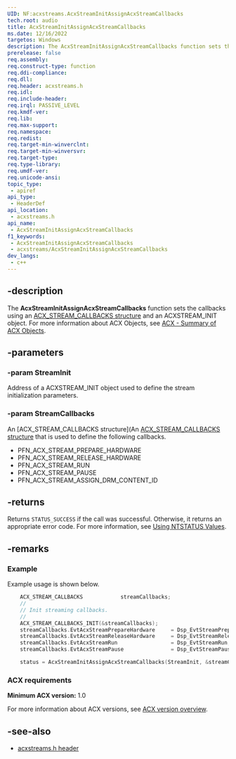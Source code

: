 ```yaml
---
UID: NF:acxstreams.AcxStreamInitAssignAcxStreamCallbacks
tech.root: audio
title: AcxStreamInitAssignAcxStreamCallbacks
ms.date: 12/16/2022
targetos: Windows
description: The AcxStreamInitAssignAcxStreamCallbacks function sets the callbacks using an ACX_STREAM_CALLBACKS structure and an ACXSTREAM_INIT object.
prerelease: false
req.assembly: 
req.construct-type: function
req.ddi-compliance: 
req.dll: 
req.header: acxstreams.h
req.idl: 
req.include-header: 
req.irql: PASSIVE_LEVEL
req.kmdf-ver: 
req.lib: 
req.max-support: 
req.namespace: 
req.redist: 
req.target-min-winverclnt: 
req.target-min-winversvr: 
req.target-type: 
req.type-library: 
req.umdf-ver: 
req.unicode-ansi: 
topic_type:
 - apiref
api_type:
 - HeaderDef 
api_location:
 - acxstreams.h
api_name:
 - AcxStreamInitAssignAcxStreamCallbacks
f1_keywords:
 - AcxStreamInitAssignAcxStreamCallbacks
 - acxstreams/AcxStreamInitAssignAcxStreamCallbacks
dev_langs:
 - c++
---
```


## -description

The **AcxStreamInitAssignAcxStreamCallbacks** function sets the callbacks using an [ACX_STREAM_CALLBACKS structure](ns-acxstreams-acx_stream_callbacks.md) and an ACXSTREAM_INIT object.  For more information about ACX Objects, see [ACX - Summary of ACX Objects](/windows-hardware/drivers/audio/acx-summary-of-objects).

## -parameters

### -param StreamInit

Address of a ACXSTREAM_INIT object used to define the stream initialization parameters.

### -param StreamCallbacks

An [ACX_STREAM_CALLBACKS structure](An [ACX_STREAM_CALLBACKS structure](ns-acxstreams-acx_stream_callbacks.md) that is used to define the following callbacks.

- PFN_ACX_STREAM_PREPARE_HARDWARE
- PFN_ACX_STREAM_RELEASE_HARDWARE
- PFN_ACX_STREAM_RUN
- PFN_ACX_STREAM_PAUSE
- PFN_ACX_STREAM_ASSIGN_DRM_CONTENT_ID

## -returns

Returns `STATUS_SUCCESS` if the call was successful. Otherwise, it returns an appropriate error code. For more information, see [Using NTSTATUS Values](/windows-hardware/drivers/kernel/using-ntstatus-values).

## -remarks

### Example

Example usage is shown below.

```cpp
    ACX_STREAM_CALLBACKS            streamCallbacks;
    //
    // Init streaming callbacks.
    //
    ACX_STREAM_CALLBACKS_INIT(&streamCallbacks);
    streamCallbacks.EvtAcxStreamPrepareHardware     = Dsp_EvtStreamPrepareHardware;
    streamCallbacks.EvtAcxStreamReleaseHardware     = Dsp_EvtStreamReleaseHardware;
    streamCallbacks.EvtAcxStreamRun                 = Dsp_EvtStreamRun;
    streamCallbacks.EvtAcxStreamPause               = Dsp_EvtStreamPause;

    status = AcxStreamInitAssignAcxStreamCallbacks(StreamInit, &streamCallbacks);
```

### ACX requirements

**Minimum ACX version:** 1.0

For more information about ACX versions, see [ACX version overview](/windows-hardware/drivers/audio/acx-version-overview).

## -see-also

- [acxstreams.h header](index.md)
